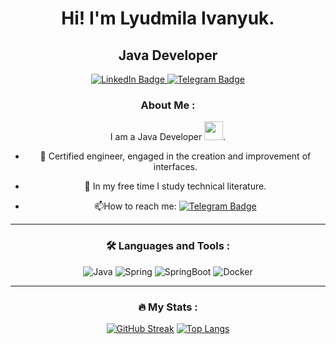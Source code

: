 
<div id="header" align="center">
<h1>
  Hi! I'm Lyudmila Ivanyuk.
</h1>
<h2>
  Java Developer
</h2>
</div>
<div id="badges" align="center">
  <a href="https://www.linkedin.com/in/людмила-иванюк-61a278254">
    <img src="https://img.shields.io/badge/LinkedIn-blue?style=for-the-badge&logo=linkedin&logoColor=white" alt="LinkedIn Badge"/>
  </a>
  <a href="https://t.me/LissenoK88">
    <img src="https://img.shields.io/badge/Telegram-blue?style=for-the-badge&logo=Telegram&logoColor=white" alt="Telegram Badge"/>
  </a>
<div>

### About Me :
I am a Java Developer <img src="https://media.giphy.com/media/WUlplcMpOCEmTGBtBW/giphy.gif" width="30">.

- :telescope: Certified engineer, engaged in the creation and improvement of interfaces.

- :seedling: In my free time I study technical literature.

- :mailbox:How to reach me: [![Telegram Badge](https://img.shields.io/badge/Lissenok88-blue?style=flat&logo=Telegram&logoColor=white)](https://t.me/LissenoK88)

---

### :hammer_and_wrench: Languages and Tools :
![Java](https://img.shields.io/badge/Java-F7DF1E?style=for-the-badge&logo=java&logoColor=black)
![Spring](https://img.shields.io/badge/Spring-#6DB33F?style=for-the-badge&logo=spring&logoColor=white)
![SpringBoot](https://img.shields.io/badge/Java-#6DB33F?style=for-the-badge&logo=java&logoColor=white)
![Docker](https://img.shields.io/badge/Docker-316192?style=for-the-badge&logo=docker&logoColor=white)


---

### :fire: My Stats :
[![GitHub Streak](https://streak-stats.demolab.com/?user=Lissenok88&theme=dark&hide_border=true)](https://git.io/streak-stats)
[![Top Langs](https://github-readme-stats.vercel.app/api/top-langs/?username=Lissenok88&layout=compact&theme=vision-friendly-dark&hide_border=true&hide=php,blade)](https://github.com/anuraghazra/github-readme-stats)


<!--
**Lissenok88/Lissenok88** is a ✨ _special_ ✨ repository because its `README.md` (this file) appears on your GitHub profile.

<div id="badges">
  <a href="your-linkedin-URL">
    <img src="https://img.shields.io/badge/LinkedIn-blue?style=for-the-badge&logo=linkedin&logoColor=white" alt="LinkedIn Badge"/>
  </a>
  <a href="your-youtube-URL">
    <img src="https://img.shields.io/badge/YouTube-red?style=for-the-badge&logo=youtube&logoColor=white" alt="Youtube Badge"/>
  </a>
  <a href="your-twitter-URL">
    <img src="https://img.shields.io/badge/Twitter-blue?style=for-the-badge&logo=twitter&logoColor=white" alt="Twitter Badge"/>
  </a>
</div>
Here are some ideas to get you started:

- 🔭 I’m currently working on ...
- 🌱 I’m currently learning ...
- 👯 I’m looking to collaborate on ...
- 🤔 I’m looking for help with ...
- 💬 Ask me about ...
- 📫 How to reach me: ...
- 😄 Pronouns: ...
- ⚡ Fun fact: ...
-->
